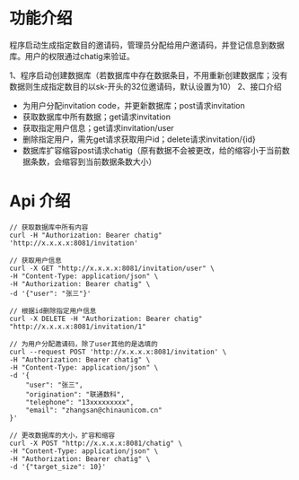 # 功能介绍
程序启动生成指定数目的邀请码，管理员分配给用户邀请码，并登记信息到数据库。用户的权限通过chatig来验证。

1、程序启动创建数据库（若数据库中存在数据条目，不用重新创建数据库；没有数据则生成指定数目的以sk-开头的32位邀请码，默认设置为10）
2、接口介绍
- 为用户分配invitation code，并更新数据库；post请求invitation
- 获取数据库中所有数据；get请求invitation
- 获取指定用户信息；get请求invitation/user
- 删除指定用户，需先get请求获取用户id；delete请求invitation/{id}
- 数据库扩容缩容post请求chatig（原有数据不会被更改，给的缩容小于当前数据条数，会缩容到当前数据条数大小）

# Api 介绍
```
// 获取数据库中所有内容
curl -H "Authorization: Bearer chatig" 'http://x.x.x.x:8081/invitation'

// 获取用户信息
curl -X GET "http://x.x.x.x:8081/invitation/user" \
-H "Content-Type: application/json" \
-H "Authorization: Bearer chatig" \
-d '{"user": "张三"}'

// 根据id删除指定用户信息
curl -X DELETE -H "Authorization: Bearer chatig" "http://x.x.x.x:8081/invitation/1"

// 为用户分配邀请码，除了user其他的是选填的
curl --request POST 'http://x.x.x.x:8081/invitation' \
-H "Authorization: Bearer chatig" \
-H "Content-Type: application/json" \
-d '{
    "user": "张三",
    "origination": "联通数科",
    "telephone": "13xxxxxxxxx",
    "email": "zhangsan@chinaunicom.cn"
}'

// 更改数据库的大小，扩容和缩容
curl -X POST "http://x.x.x.x:8081/chatig" \
-H "Content-Type: application/json" \
-H "Authorization: Bearer chatig" \
-d '{"target_size": 10}'
```
